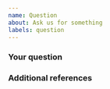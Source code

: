 ```yaml
---
name: Question
about: Ask us for something
labels: question
---
```


<!-- Hey, annotations like this one will not be visible in your ticket, just ignore them all. -->

### Your question

<!-- WRITE HERE -->


### Additional references
<!-- Any other context, related issues, pull requests or screenshots about this question. -->

<!-- WRITE HERE - OPTIONAL -->
